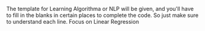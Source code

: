 The template for Learning Algorithma or NLP will be given, and you'll have to fill in the blanks in certain places to complete the code. So just make sure to understand each line.
Focus on Linear Regression
